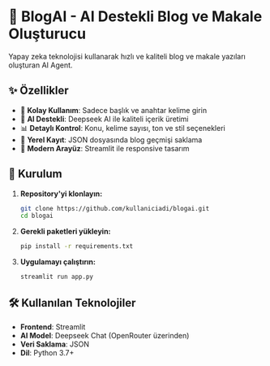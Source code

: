 # 🤖 BlogAI - AI Destekli Blog ve Makale Oluşturucu

Yapay zeka teknolojisi kullanarak hızlı ve kaliteli blog ve makale yazıları oluşturan AI Agent.

## ✨ Özellikler

- 🎯 **Kolay Kullanım**: Sadece başlık ve anahtar kelime girin
- 🤖 **AI Destekli**: Deepseek AI ile kaliteli içerik üretimi
- 📊 **Detaylı Kontrol**: Konu, kelime sayısı, ton ve stil seçenekleri
- 💾 **Yerel Kayıt**: JSON dosyasında blog geçmişi saklama
- 🎨 **Modern Arayüz**: Streamlit ile responsive tasarım

## 🚀 Kurulum

1. **Repository'yi klonlayın:**
   ```bash
   git clone https://github.com/kullaniciadi/blogai.git
   cd blogai
   ```

2. **Gerekli paketleri yükleyin:**
   ```bash
   pip install -r requirements.txt
   ```

3. **Uygulamayı çalıştırın:**
   ```bash
   streamlit run app.py
   ```

## 🛠️ Kullanılan Teknolojiler

- **Frontend**: Streamlit
- **AI Model**: Deepseek Chat (OpenRouter üzerinden)
- **Veri Saklama**: JSON
- **Dil**: Python 3.7+
